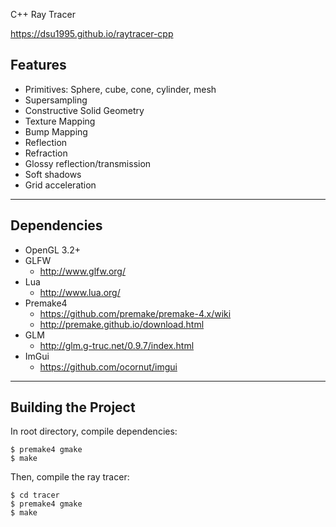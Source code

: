 C++ Ray Tracer

https://dsu1995.github.io/raytracer-cpp


## Features

* Primitives: Sphere, cube, cone, cylinder, mesh
* Supersampling
* Constructive Solid Geometry
* Texture Mapping
* Bump Mapping
* Reflection
* Refraction
* Glossy reflection/transmission
* Soft shadows
* Grid acceleration 

---

## Dependencies
* OpenGL 3.2+
* GLFW
    * http://www.glfw.org/
* Lua
    * http://www.lua.org/
* Premake4
    * https://github.com/premake/premake-4.x/wiki
    * http://premake.github.io/download.html
* GLM
    * http://glm.g-truc.net/0.9.7/index.html
* ImGui
    * https://github.com/ocornut/imgui


---

## Building the Project
In root directory, compile dependencies:

    $ premake4 gmake
    $ make

Then, compile the ray tracer:

    $ cd tracer
    $ premake4 gmake
    $ make


